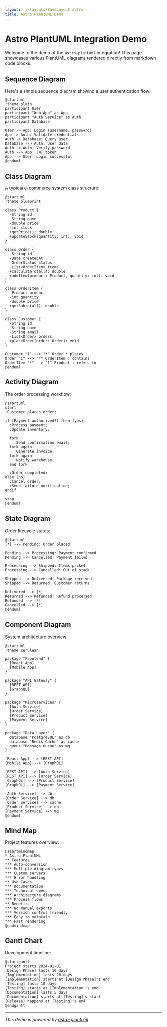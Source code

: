 ```yaml
---
layout: ../layouts/BaseLayout.astro
title: Astro PlantUML Demo
---
```


# Astro PlantUML Integration Demo

Welcome to the demo of the `astro-plantuml` integration! This page showcases various PlantUML diagrams rendered directly from markdown code blocks.

## Sequence Diagram

Here's a simple sequence diagram showing a user authentication flow:

```plantuml
@startuml
!theme plain
participant User
participant "Web App" as App
participant "Auth Service" as Auth
participant Database

User -> App: Login (username, password)
App -> Auth: Validate credentials
Auth -> Database: Query user
Database --> Auth: User data
Auth -> Auth: Verify password
Auth --> App: JWT token
App --> User: Login successful
@enduml
```

## Class Diagram

A typical e-commerce system class structure:

```plantuml
@startuml
!theme blueprint

class Product {
  -String id
  -String name
  -double price
  -int stock
  +getPrice(): double
  +updateStock(quantity: int): void
}

class Order {
  -String id
  -Date createdAt
  -OrderStatus status
  -List<OrderItem> items
  +calculateTotal(): double
  +addItem(product: Product, quantity: int): void
}

class OrderItem {
  -Product product
  -int quantity
  -double price
  +getSubtotal(): double
}

class Customer {
  -String id
  -String name
  -String email
  -List<Order> orders
  +placeOrder(order: Order): void
}

Customer "1" --> "*" Order : places
Order "1" --> "*" OrderItem : contains
OrderItem "*" --> "1" Product : refers to
@enduml
```

## Activity Diagram

The order processing workflow:

```plantuml
@startuml
start
:Customer places order;

if (Payment authorized?) then (yes)
  :Process payment;
  :Update inventory;
  
  fork
    :Send confirmation email;
  fork again
    :Generate invoice;
  fork again
    :Notify warehouse;
  end fork
  
  :Order completed;
else (no)
  :Cancel order;
  :Send failure notification;
endif

stop
@enduml
```

## State Diagram

Order lifecycle states:

```plantuml
@startuml
[*] --> Pending: Order placed

Pending --> Processing: Payment confirmed
Pending --> Cancelled: Payment failed

Processing --> Shipped: Items packed
Processing --> Cancelled: Out of stock

Shipped --> Delivered: Package received
Shipped --> Returned: Customer returns

Delivered --> [*]
Returned --> Refunded: Refund processed
Refunded --> [*]
Cancelled --> [*]
@enduml
```

## Component Diagram

System architecture overview:

```plantuml
@startuml
!theme cerulean

package "Frontend" {
  [React App]
  [Mobile App]
}

package "API Gateway" {
  [REST API]
  [GraphQL]
}

package "Microservices" {
  [Auth Service]
  [Order Service]
  [Product Service]
  [Payment Service]
}

package "Data Layer" {
  database "PostgreSQL" as db
  database "Redis Cache" as cache
  queue "Message Queue" as mq
}

[React App] --> [REST API]
[Mobile App] --> [GraphQL]

[REST API] --> [Auth Service]
[REST API] --> [Order Service]
[GraphQL] --> [Product Service]
[GraphQL] --> [Payment Service]

[Auth Service] --> db
[Order Service] --> db
[Order Service] --> cache
[Product Service] --> db
[Payment Service] --> mq
@enduml
```

## Mind Map

Project features overview:

```plantuml
@startmindmap
* Astro PlantUML
** Features
*** Auto-conversion
*** Multiple diagram types
*** Custom servers
*** Error handling
** Use Cases
*** Documentation
*** Technical specs
*** Architecture diagrams
*** Process flows
** Benefits
*** No manual exports
*** Version control friendly
*** Easy to maintain
*** Fast rendering
@endmindmap
```

## Gantt Chart

Development timeline:

```plantuml
@startgantt
Project starts 2024-01-01
[Design Phase] lasts 10 days
[Implementation] lasts 20 days
[Implementation] starts at [Design Phase]'s end
[Testing] lasts 10 days
[Testing] starts at [Implementation]'s end
[Documentation] lasts 5 days
[Documentation] starts at [Testing]'s start
[Release] happens at [Testing]'s end
@endgantt
```

---

*This demo is powered by [astro-plantuml](https://github.com/yourusername/astro-plantuml)*